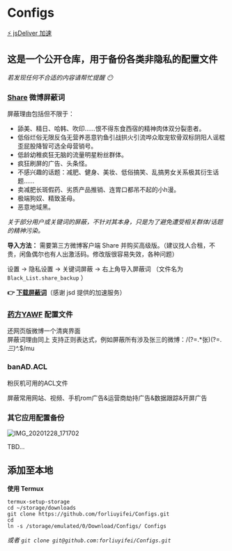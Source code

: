 # Configs

[⚡ jsDeliver 加速](https://cdn.jsdelivr.net/gh/forliuyifei/Configs@master/)

## 这是一个公开仓库，用于备份各类非隐私的配置文件
*若发现任何不合适的内容请帮忙提醒 😶* 

### [Share](https://www.coolapk.com/apk/com.hengye.share) 微博屏蔽词
屏蔽理由包括但不限于：
- 舔美、精日、哈韩、吹印……恨不得东食西宿的精神肉体双分裂患者。
- 低俗烂俗无限反刍无营养恶意钓鱼引战拱火引流哗众取宠软骨双标阴阳人谣棍歪屁股降智可选全母营销号。
- 低龄幼稚疯狂无脑的流量明星粉丝群体。
- 疯狂刷屏的广告、头条怪。
- 不感兴趣的话题：减肥、健身、美妆、低俗搞笑、乱搞男女关系极其衍生话题……
- 卖减肥长斑假药、劣质产品推销、连胃口都吊不起的小h漫。
- 极端狗奴、精致圣母。
- 恶意地域黑。

*关于部分用户或关键词的屏蔽，不针对其本身，只是为了避免遭受相关群体/话题的精神污染。*

**导入方法：**
需要第三方微博客户端 Share 并购买高级版。（建议找人合租，不贵，闲鱼偶尔也有人出激活码。修改版很容易失效，各种问题）

设置 -> 隐私设置 -> 关键词屏蔽 -> 右上角导入屏蔽词 （文件名为 `Black_List.share_backup` ）

**👉 [下载屏蔽词](https://cdn.jsdelivr.net/gh/forliuyifei/Configs@master/Share%20%E5%BE%AE%E5%8D%9A%E5%B1%8F%E8%94%BD%E8%AF%8D/Black_List.share_backup)**（感谢 jsd 提供的加速服务）

### [药方YAWF](https://tiansh.github.io/yawf/) 配置文件

还网页版微博一个清爽界面   
屏蔽词理由同上
支持正则表达式，例如屏蔽所有涉及张三的微博：/(?=.*张)(?=.*三)^.*$/mu

### banAD.ACL

粉灰机可用的ACL文件
 
屏蔽常用网站、视频、手机rom广告&运营商劫持广告&数据跟踪&开屏广告

### 其它应用配置备份

![IMG_20201228_171702](https://cdn.jsdelivr.net/gh/forliuyifei/img@mater/img/2020/12/1609147035897.webp)

TBD...

## 添加至本地
**使用 Termux**
```
termux-setup-storage
cd ~/storage/downloads
git clone https://github.com/forliuyifei/Configs.git
cd
ln -s /storage/emulated/0/Download/Configs/ Configs
```
*或者 `git clone git@github.com:forliuyifei/Configs.git`*



